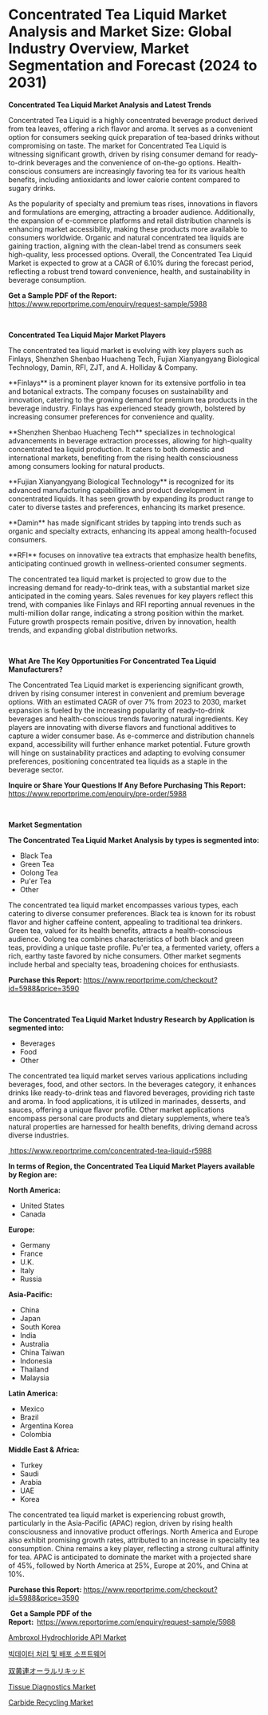 <p><h1>Concentrated Tea Liquid Market Analysis and Market Size: Global Industry Overview, Market Segmentation and Forecast (2024 to 2031)</h1></p><p><strong>Concentrated Tea Liquid Market Analysis and Latest Trends</strong></p>
<p><p>Concentrated Tea Liquid is a highly concentrated beverage product derived from tea leaves, offering a rich flavor and aroma. It serves as a convenient option for consumers seeking quick preparation of tea-based drinks without compromising on taste. The market for Concentrated Tea Liquid is witnessing significant growth, driven by rising consumer demand for ready-to-drink beverages and the convenience of on-the-go options. Health-conscious consumers are increasingly favoring tea for its various health benefits, including antioxidants and lower calorie content compared to sugary drinks.</p><p>As the popularity of specialty and premium teas rises, innovations in flavors and formulations are emerging, attracting a broader audience. Additionally, the expansion of e-commerce platforms and retail distribution channels is enhancing market accessibility, making these products more available to consumers worldwide. Organic and natural concentrated tea liquids are gaining traction, aligning with the clean-label trend as consumers seek high-quality, less processed options. Overall, the Concentrated Tea Liquid Market is expected to grow at a CAGR of 6.10% during the forecast period, reflecting a robust trend toward convenience, health, and sustainability in beverage consumption.</p></p>
<p><strong>Get a Sample PDF of the Report:&nbsp;</strong> <a href="https://www.reportprime.com/enquiry/request-sample/5988">https://www.reportprime.com/enquiry/request-sample/5988</a></p>
<p>&nbsp;</p>
<p><strong>Concentrated Tea Liquid Major Market Players</strong></p>
<p><p>The concentrated tea liquid market is evolving with key players such as Finlays, Shenzhen Shenbao Huacheng Tech, Fujian Xianyangyang Biological Technology, Damin, RFI, ZJT, and A. Holliday & Company. </p><p>**Finlays** is a prominent player known for its extensive portfolio in tea and botanical extracts. The company focuses on sustainability and innovation, catering to the growing demand for premium tea products in the beverage industry. Finlays has experienced steady growth, bolstered by increasing consumer preferences for convenience and quality.</p><p>**Shenzhen Shenbao Huacheng Tech** specializes in technological advancements in beverage extraction processes, allowing for high-quality concentrated tea liquid production. It caters to both domestic and international markets, benefiting from the rising health consciousness among consumers looking for natural products.</p><p>**Fujian Xianyangyang Biological Technology** is recognized for its advanced manufacturing capabilities and product development in concentrated liquids. It has seen growth by expanding its product range to cater to diverse tastes and preferences, enhancing its market presence.</p><p>**Damin** has made significant strides by tapping into trends such as organic and specialty extracts, enhancing its appeal among health-focused consumers. </p><p>**RFI** focuses on innovative tea extracts that emphasize health benefits, anticipating continued growth in wellness-oriented consumer segments. </p><p>The concentrated tea liquid market is projected to grow due to the increasing demand for ready-to-drink teas, with a substantial market size anticipated in the coming years. Sales revenues for key players reflect this trend, with companies like Finlays and RFI reporting annual revenues in the multi-million dollar range, indicating a strong position within the market. Future growth prospects remain positive, driven by innovation, health trends, and expanding global distribution networks.</p></p>
<p>&nbsp;</p>
<p><strong>What Are The Key Opportunities For Concentrated Tea Liquid Manufacturers?</strong></p>
<p><p>The Concentrated Tea Liquid market is experiencing significant growth, driven by rising consumer interest in convenient and premium beverage options. With an estimated CAGR of over 7% from 2023 to 2030, market expansion is fueled by the increasing popularity of ready-to-drink beverages and health-conscious trends favoring natural ingredients. Key players are innovating with diverse flavors and functional additives to capture a wider consumer base. As e-commerce and distribution channels expand, accessibility will further enhance market potential. Future growth will hinge on sustainability practices and adapting to evolving consumer preferences, positioning concentrated tea liquids as a staple in the beverage sector.</p></p>
<p><strong>Inquire or Share Your Questions If Any Before Purchasing This Report:</strong> <a href="https://www.reportprime.com/enquiry/pre-order/5988">https://www.reportprime.com/enquiry/pre-order/5988</a></p>
<p>&nbsp;</p>
<p><strong>Market Segmentation</strong></p>
<p><strong>The Concentrated Tea Liquid Market Analysis by types is segmented into:</strong></p>
<p><ul><li>Black Tea</li><li>Green Tea</li><li>Oolong Tea</li><li>Pu'er Tea</li><li>Other</li></ul></p>
<p><p>The concentrated tea liquid market encompasses various types, each catering to diverse consumer preferences. Black tea is known for its robust flavor and higher caffeine content, appealing to traditional tea drinkers. Green tea, valued for its health benefits, attracts a health-conscious audience. Oolong tea combines characteristics of both black and green teas, providing a unique taste profile. Pu'er tea, a fermented variety, offers a rich, earthy taste favored by niche consumers. Other market segments include herbal and specialty teas, broadening choices for enthusiasts.</p></p>
<p><strong>Purchase this Report:&nbsp;</strong><a href="https://www.reportprime.com/checkout?id=5988&price=3590">https://www.reportprime.com/checkout?id=5988&price=3590</a></p>
<p>&nbsp;</p>
<p><strong>The Concentrated Tea Liquid Market Industry Research by Application is segmented into:</strong></p>
<p><ul><li>Beverages</li><li>Food</li><li>Other</li></ul></p>
<p><p>The concentrated tea liquid market serves various applications including beverages, food, and other sectors. In the beverages category, it enhances drinks like ready-to-drink teas and flavored beverages, providing rich taste and aroma. In food applications, it is utilized in marinades, desserts, and sauces, offering a unique flavor profile. Other market applications encompass personal care products and dietary supplements, where tea’s natural properties are harnessed for health benefits, driving demand across diverse industries.</p></p>
<p><a href="https://www.reportprime.com/concentrated-tea-liquid-r5988">&nbsp;https://www.reportprime.com/concentrated-tea-liquid-r5988</a></p>
<p><strong>In terms of Region, the Concentrated Tea Liquid Market Players available by Region are:</strong></p>
<p>
    <p> <strong> North America: </strong>
        <ul>
            <li>United States</li>
            <li>Canada</li>
        </ul>
        </p> 
    <p> <strong> Europe: </strong>
        <ul>
            <li>Germany</li>
            <li>France</li>
            <li>U.K.</li>
            <li>Italy</li>
            <li>Russia</li>
        </ul>
        </p> 
    <p> <strong> Asia-Pacific: </strong>
        <ul>
            <li>China</li>
            <li>Japan</li>
            <li>South Korea</li>
            <li>India</li>
            <li>Australia</li>
            <li>China Taiwan</li>
            <li>Indonesia</li>
            <li>Thailand</li>
            <li>Malaysia</li>
        </ul>
        </p> 
    <p> <strong> Latin America: </strong>
        <ul>
            <li>Mexico</li>
            <li>Brazil</li>
            <li>Argentina Korea</li>
            <li>Colombia</li>
        </ul>
        </p> 
    <p> <strong> Middle East & Africa: </strong>
        <ul>
            <li>Turkey</li>
            <li>Saudi</li>
            <li>Arabia</li>
            <li>UAE</li>
            <li>Korea</li>
        </ul>
    </p>
    </p>
<p><p>The concentrated tea liquid market is experiencing robust growth, particularly in the Asia-Pacific (APAC) region, driven by rising health consciousness and innovative product offerings. North America and Europe also exhibit promising growth rates, attributed to an increase in specialty tea consumption. China remains a key player, reflecting a strong cultural affinity for tea. APAC is anticipated to dominate the market with a projected share of 45%, followed by North America at 25%, Europe at 20%, and China at 10%.</p></p>
<p><strong>Purchase this Report: </strong><a href="https://www.reportprime.com/checkout?id=5988&price=3590">https://www.reportprime.com/checkout?id=5988&price=3590</a></p>
<p>&nbsp;<strong>Get a Sample PDF of the Report:&nbsp;&nbsp;</strong><a href="https://www.reportprime.com/enquiry/request-sample/5988">https://www.reportprime.com/enquiry/request-sample/5988</a></p>
<p><strong></strong></p>
<p><p><a href="https://issuu.com/reportprime-2/docs/ambroxol-hydrochloride-api-market-s_d95354c33dcd8a">Ambroxol Hydrochloride API Market</a></p><p><a href="https://medium.com/@puputzim_20688/%EB%8C%80%EA%B7%9C%EB%AA%A8-%EB%8D%B0%EC%9D%B4%ED%84%B0-%EC%B2%98%EB%A6%AC-%EB%B0%8F-%EB%B0%B0%ED%8F%AC-%EC%86%8C%ED%94%84%ED%8A%B8%EC%9B%A8%EC%96%B4-%EC%8B%9C%EC%9E%A5-%EC%A0%84%EB%A7%9D-%EC%A2%85%ED%95%A9-%EC%82%B0%EC%97%85-%EB%B6%84%EC%84%9D-2024%EB%85%84%EB%B6%80%ED%84%B0-2031%EB%85%84%EA%B9%8C%EC%A7%80-837b72cd7dad">빅데이터 처리 및 배포 소프트웨어</a></p><p><a href="https://medium.com/@scotttyesha/shuanghuanglian%E3%82%AA%E3%83%BC%E3%83%A9%E3%83%AB%E3%83%AA%E3%82%AD%E3%83%83%E3%83%89%E5%B8%82%E5%A0%B4%E8%A6%8F%E6%A8%A1-%E3%82%B7%E3%82%A7%E3%82%A2-%E7%AB%B6%E4%BA%89%E7%92%B0%E5%A2%83%E3%81%8A%E3%82%88%E3%81%B3%E3%83%88%E3%83%AC%E3%83%B3%E3%83%89%E5%88%86%E6%9E%90%E3%83%AC%E3%83%9D%E3%83%BC%E3%83%88-%E3%82%BF%E3%82%A4%E3%83%97%E5%88%A5-%E3%82%A2%E3%83%97%E3%83%AA%E3%82%B1%E3%83%BC%E3%82%B7%E3%83%A7%E3%83%B3%E5%88%A5-%E6%B5%81%E9%80%9A%E3%83%81%E3%83%A3%E3%83%8D%E3%83%AB%E5%88%A5-%E3%82%B0%E3%83%AD%E3%83%BC%E3%83%90%E3%83%AB%E6%A9%9F%E4%BC%9A%E5%88%86%E6%9E%90%E3%81%8A%E3%82%88%E3%81%B3%E6%A5%AD%E7%95%8C%E4%BA%88%E6%B8%AC-2024%E5%B9%B4-3b8035f02617">双黄連オーラルリキッド</a></p><p><a href="https://medium.com/@arteevalith3/future-trends-in-global-tissue-diagnostics-market-market-insights-and-analysis-from-2024-to-2031-def01eed2691">Tissue Diagnostics Market</a></p><p><a href="https://medium.com/@christopher.fisher66709/carbide-recycling-market-trends-and-analysis-opportunities-and-challenges-for-future-growth-4c3135d2b85e">Carbide Recycling Market</a></p></p>